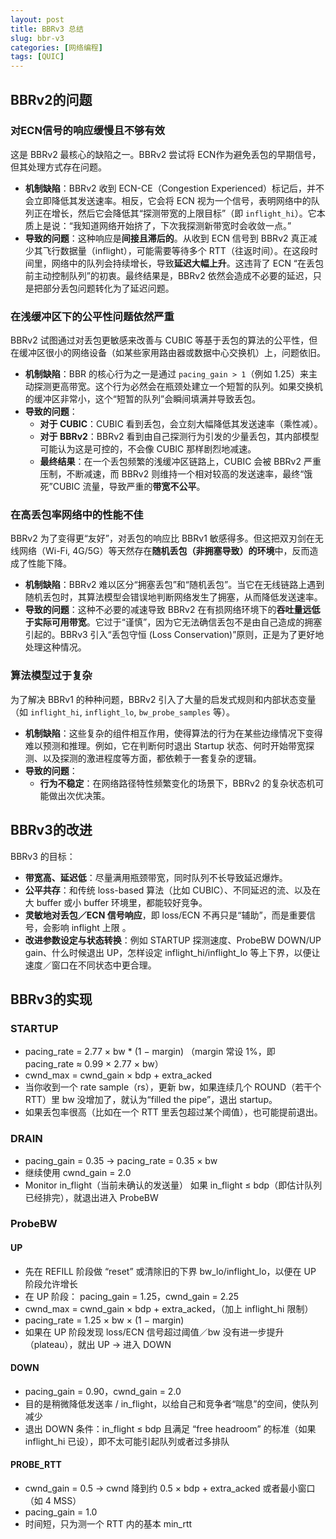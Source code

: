 ```yaml
---
layout: post
title: BBRv3 总结
slug: bbr-v3
categories: [网络编程]
tags: [QUIC]
---
```


## BBRv2的问题

### 对ECN信号的响应缓慢且不够有效

这是 BBRv2 最核心的缺陷之一。BBRv2 尝试将 ECN作为避免丢包的早期信号，但其处理方式存在问题。

+   **机制缺陷**：BBRv2 收到 ECN-CE（Congestion Experienced）标记后，并不会立即降低其发送速率。相反，它会将 ECN 视为一个信号，表明网络中的队列正在增长，然后它会降低其“探测带宽的上限目标”（即 `inflight_hi`）。它本质上是说：“我知道网络开始挤了，下次我探测新带宽时会收敛一点。”
+   **导致的问题**：这种响应是**间接且滞后的**。从收到 ECN 信号到 BBRv2 真正减少其飞行数据量（inflight），可能需要等待多个 RTT（往返时间）。在这段时间里，网络中的队列会持续增长，导致**延迟大幅上升**。这违背了 ECN “在丢包前主动控制队列”的初衷。最终结果是，BBRv2 依然会造成不必要的延迟，只是把部分丢包问题转化为了延迟问题。


### 在浅缓冲区下的公平性问题依然严重

BBRv2 试图通过对丢包更敏感来改善与 CUBIC 等基于丢包的算法的公平性，但在缓冲区很小的网络设备（如某些家用路由器或数据中心交换机）上，问题依旧。

+   **机制缺陷**：BBR 的核心行为之一是通过 `pacing_gain > 1`（例如 1.25）来主动探测更高带宽。这个行为必然会在瓶颈处建立一个短暂的队列。如果交换机的缓冲区非常小，这个“短暂的队列”会瞬间填满并导致丢包。
+   **导致的问题**：
    +   **对于 CUBIC**：CUBIC 看到丢包，会立刻大幅降低其发送速率（乘性减）。
    +   **对于 BBRv2**：BBRv2 看到由自己探测行为引发的少量丢包，其内部模型可能认为这是可控的，不会像 CUBIC 那样剧烈地减速。
    +   **最终结果**：在一个丢包频繁的浅缓冲区链路上，CUBIC 会被 BBRv2 严重压制，不断减速，而 BBRv2 则维持一个相对较高的发送速率，最终“饿死”CUBIC 流量，导致严重的**带宽不公平**。

### 在高丢包率网络中的性能不佳

BBRv2 为了变得更“友好”，对丢包的响应比 BBRv1 敏感得多。但这把双刃剑在无线网络（Wi-Fi, 4G/5G）等天然存在**随机丢包（非拥塞导致）的环境**中，反而造成了性能下降。

+   **机制缺陷**：BBRv2 难以区分“拥塞丢包”和“随机丢包”。当它在无线链路上遇到随机丢包时，其算法模型会错误地判断网络发生了拥塞，从而降低发送速率。
+   **导致的问题**：这种不必要的减速导致 BBRv2 在有损网络环境下的**吞吐量远低于实际可用带宽**。它过于“谨慎”，因为它无法确信丢包不是由自己造成的拥塞引起的。BBRv3 引入“丢包守恒 (Loss Conservation)”原则，正是为了更好地处理这种情况。

### 算法模型过于复杂

为了解决 BBRv1 的种种问题，BBRv2 引入了大量的启发式规则和内部状态变量（如 `inflight_hi`, `inflight_lo`, `bw_probe_samples` 等）。

+   **机制缺陷**：这些复杂的组件相互作用，使得算法的行为在某些边缘情况下变得难以预测和推理。例如，它在判断何时退出 Startup 状态、何时开始带宽探测、以及探测的激进程度等方面，都依赖于一套复杂的逻辑。
+   **导致的问题**：
    +   **行为不稳定**：在网络路径特性频繁变化的场景下，BBRv2 的复杂状态机可能做出次优决策。

## BBRv3的改进

BBRv3 的目标：

+   **带宽高、延迟低**：尽量满用瓶颈带宽，同时队列不长导致延迟爆炸。
+   **公平共存**：和传统 loss-based 算法（比如 CUBIC）、不同延迟的流、以及在大 buffer 或小 buffer 环境里，都能较好竞争。
+   **灵敏地对丢包／ECN 信号响应**，即 loss/ECN 不再只是“辅助”，而是重要信号，会影响 inflight 上限 。
+   **改进参数设定与状态转换**：例如 STARTUP 探测速度、ProbeBW DOWN/UP gain、什么时候退出 UP，怎样设定 inflight_hi/inflight_lo 等上下界，以便让速度／窗口在不同状态中更合理。

## BBRv3的实现

### STARTUP

+   pacing_rate = 2.77 × bw * (1 − margin)
     （margin 常设 1%，即 pacing_rate ≈ 0.99 × 2.77 × bw）
+   cwnd_max = cwnd_gain × bdp + extra_acked
+   当你收到一个 rate sample（rs），更新 bw，如果连续几个 ROUND（若干个 RTT）里 bw 没增加了，就认为“filled the pipe”，退出 startup。
+   如果丢包率很高（比如在一个 RTT 里丢包超过某个阈值），也可能提前退出。

### DRAIN

+   pacing_gain = 0.35 → pacing_rate = 0.35 × bw
+   继续使用 cwnd_gain = 2.0
+   Monitor in_flight（当前未确认的发送量）
     如果 in_flight ≤ bdp（即估计队列已经排完），就退出进入 ProbeBW

### ProbeBW
#### UP

+   先在 REFILL 阶段做 “reset” 或清除旧的下界 bw_lo/inflight_lo，以便在 UP 阶段允许增长
+   在 UP 阶段： pacing_gain = 1.25，cwnd_gain = 2.25
+   cwnd_max = cwnd_gain × bdp + extra_acked，（加上 inflight_hi 限制）
+   pacing_rate = 1.25 × bw × (1 − margin)
+   如果在 UP 阶段发现 loss/ECN 信号超过阈值／bw 没有进一步提升（plateau），就出 UP → 进入 DOWN

#### DOWN

+   pacing_gain = 0.90，cwnd_gain = 2.0
+   目的是稍微降低发送率 / in_flight，以给自己和竞争者“喘息”的空间，使队列减少
+   退出 DOWN 条件：in_flight ≤ bdp 且满足 “free headroom” 的标准（如果 inflight_hi 已设），即不太可能引起队列或者过多排队

#### PROBE_RTT

+   cwnd_gain = 0.5 → cwnd 降到约 0.5 × bdp + extra_acked 或者最小窗口（如 4 MSS）
+   pacing_gain = 1.0
+   时间短，只为测一个 RTT 内的基本 min_rtt